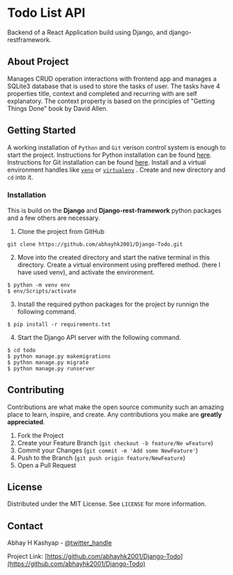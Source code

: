 # Todo List API

Backend of a React Application build using Django, and django-restframework.

## About Project

Manages CRUD operation interactions with frontend app and manages a SQLite3 database that is used to store the tasks of user.
The tasks have 4 properties title, context and completed and recurring with are self explanatory. The context property is based on the principles of "Getting Things Done" book by David Allen.

## Getting Started

A working installation of `Python` and `Git` verison control system is enough to start the project.
Instructions for Python installation can be found [here](https://www.youtube.com/watch?v=4bUOrMj88Pc).
Instructions for Git installation can be found [here](https://git-scm.com/book/en/v2/Getting-Started-Installing-Git).
Install and a virtual environment handles like [`venv`](https://docs.python.org/3/library/venv.html) or [`virtualenv`](https://virtualenv.pypa.io/en/latest/) .
Create and new directory and `cd` into it.

### Installation

This is build on the **Django** and **Django-rest-framework** python packages and a few others are necessary.

1. Clone the project from GitHub

```
git clone https://github.com/abhayhk2001/Django-Todo.git
```

2. Move into the created directory and start the native terminal in this directory. Create a virtual environment using preffered method. (here I have used venv), and activate the environment.

```
$ python -m venv env
$ env/Scripts/activate
```

3. Install the required python packages for the project by runnign the following command.

```
$ pip install -r requirements.txt
```

4. Start the Django API server with the following command.

```
$ cd todo
$ python manage.py makemigrations
$ python manage.py migrate
$ python manage.py runserver
```

## Contributing

Contributions are what make the open source community such an amazing place to learn, inspire, and create. Any contributions you make are **greatly appreciated**.

1.  Fork the Project
2.  Create your Feature Branch (`git checkout -b feature/Ne wFeature`)
3.  Commit your Changes (`git commit -m 'Add some NewFeature'`)
4.  Push to the Branch (`git push origin feature/NewFeature`)
5.  Open a Pull Request

## License

Distributed under the MIT License. See `LICENSE` for more information.

## Contact

Abhay H Kashyap - [@twitter_handle](https://twitter.com/AbhayHKashyap1)

Project Link: [https://github.com/abhayhk2001/Django-Todo](https://github.com/abhayhk2001/Django-Todo)
